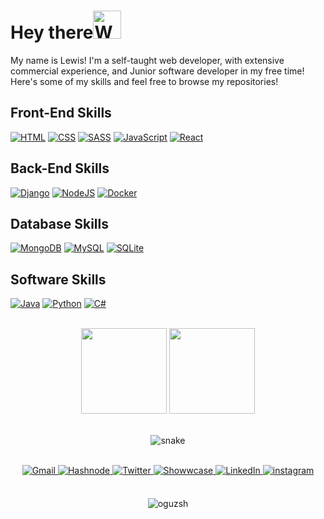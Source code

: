 # Hey there<img src="https://raw.githubusercontent.com/nixin72/nixin72/master/wave.gif" alt="Waving hand animated gif" height="45" width="45" /></h1>

My name is Lewis! I'm a self-taught web developer, with extensive commercial experience, and Junior software developer in my free time! Here's some of my skills and feel free to browse my repositories!
<!--
<br>

<p>
  <img src="https://github-readme-stats.vercel.app/api?username=lewisjb337&theme=dark&show_icons=true" alt="Lewis Baxter Github Stats"></img>
</p>
-->

## Front-End Skills
<p>
   <a href="https://en.wikipedia.org/wiki/HTML"><img alt="HTML" src="https://img.shields.io/badge/HTML%20-%23E34F26.svg?logo=html5&logoColor=white"></img></a>
   <a href="https://en.wikipedia.org/wiki/CSS"><img alt="CSS" src="https://img.shields.io/badge/CSS%20-%231572B6.svg?logo=css3&logoColor=white"></img></a>
   <a href="https://sass-lang.com/"><img alt="SASS" src="https://img.shields.io/badge/Sass%20-hotpink.svg?logo=SASS&logoColor=white"></img></a>
   <a href="https://www.javascript.com/"><img alt="JavaScript" src="https://img.shields.io/badge/JavaScript%20-%23F7DF1E.svg?logo=javascript&logoColor=black"></img></a>
   <a href="https://reactjs.org/"><img alt="React" src="https://img.shields.io/badge/React%20-%2320232a.svg?logo=react&logoColor=%2361DAFB"></img></a>
</p>

## Back-End Skills
<p>
   <a href="https://www.djangoproject.com/"><img alt="Django" src="https://img.shields.io/badge/Django%20-%2314354C.svg?logo=django&logoColor=white"></img></a>
   <a href="https://nodejs.org/en/"><img alt="NodeJS" src="https://img.shields.io/badge/Node.js%20-%2343853D.svg?logo=nodedotjs&logoColor=white"></img></a>
   <a href="https://www.docker.com/"><img alt="Docker" src="https://img.shields.io/badge/Docker-2391E6.svg?logo=docker&logoColor=white"></img></a>
</p>

## Database Skills
<p>
    <a href="https://www.mongodb.com/"><img alt="MongoDB" src ="https://img.shields.io/badge/MongoDB-%234ea94b.svg?logo=mongodb&logoColor=white"></a>
    <a href="https://www.mysql.com/"><img alt="MySQL" src="https://img.shields.io/badge/MySQL-%2300f.svg?logo=mysql&logoColor=white"></a>
    <a href="https://www.sqlite.org/index.html"><img alt="SQLite" src ="https://img.shields.io/badge/SQLite-%2307405e.svg?logo=sqlite&logoColor=white"></a>
</p>

## Software Skills
<p>
    <a href="https://www.java.com/en/"><img alt="Java" src ="https://img.shields.io/badge/java-%234ea94b.svg?logo=java&logoColor=white"></a>
    <a href="https://www.python.org/"><img alt="Python" src="https://img.shields.io/badge/Python%20-%2314354C.svg?logo=python&logoColor=white"></img><a>
    <a href="https://www.java.com/en/"><img alt="C#" src ="https://img.shields.io/badge/csharp-%234ea94b.svg?logo=csharp&logoColor=white"></a>
</p>

<br>

<div align="center">
  <img height="137px" src="https://github-readme-stats.vercel.app/api?username=lewisjb337&hide_title=true&hide_border=true&show_icons=true&include_all_commits=true&count_private=true&line_height=21&theme=dracula" />
  <img height="137px" src="https://github-readme-stats.vercel.app/api/top-langs/?username=lewisjb337&hide=html,hide_title=true&hide_border=true&layout=compact&langs_count=6&theme=dracula" />
</div>

<br>

<p align="center">
  <img src="https://github.com/ishikkkkaaaa/ishikkkkaaaa/raw/output/github-contribution-grid-snake.svg" alt="snake"></center>
</p>

<br>

<div align="center">
<a href="mailto:lewisjohnbaxter@gmail.com">
<img alt="Gmail" src="https://img.shields.io/badge/Gmail-%23BB001B.svg?&style=for-the-badge&logo=Gmail&logoColor=white" />
</a>
<a href="https://hashnode.com/@lewisjb" target="_blank">
<img src=https://img.shields.io/badge/hashnode-%23000000.svg?&style=for-the-badge&logo=hashnode&logoColor=white alt=Hashnode style="margin-bottom: 5px;" />
</a>  
<a href="https://twitter.com/lewisjbaxter" target="_blank">
<img src=https://img.shields.io/badge/twitter-%2300acee.svg?&style=for-the-badge&logo=twitter&logoColor=white alt=Twitter style="margin-bottom: 5px;" />
</a>
<a href="https://showwcase.com/lewisjb337" target="_blank">
<img src=https://img.shields.io/badge/showwcase-%23000000.svg?&style=for-the-badge&logo=showwcase&logoColor=white alt=Showwcase style="margin-bottom: 5px;" />
</a>  
<a href="https://www.linkedin.com/in/lewis-baxter-9160541a1/" target="_blank">
<img src=https://img.shields.io/badge/linkedin-%231E77B5.svg?&style=for-the-badge&logo=linkedin&logoColor=white alt=LinkedIn style="margin-bottom: 5px;" />
</a>
<a href="https://www.instagram.com/lewis.j.b" target="_blank">
<img src=https://img.shields.io/badge/instagram-%23000000.svg?&style=for-the-badge&logo=instagram&logoColor=white alt=instagram style="margin-bottom: 5px;" />
</a>
</div> 

<br>

<p align="center"> <img src="https://komarev.com/ghpvc/?username=oguzsh&label=Profile%20views&color=0e75b6&style=flat" alt="oguzsh" /> </p>
